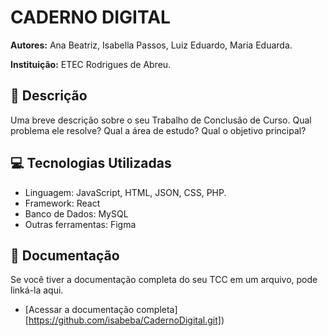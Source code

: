 # CADERNO DIGITAL

**Autores:** Ana Beatriz, Isabella Passos, Luiz Eduardo, Maria Eduarda.

**Instituição:** ETEC Rodrigues de Abreu.

## 📝 Descrição
Uma breve descrição sobre o seu Trabalho de Conclusão de Curso. Qual problema ele resolve? Qual a área de estudo? Qual o objetivo principal?

## 💻 Tecnologias Utilizadas

- Linguagem: JavaScript, HTML, JSON, CSS, PHP.
- Framework:  React
- Banco de Dados: MySQL
- Outras ferramentas: Figma

## 📄 Documentação
Se você tiver a documentação completa do seu TCC em um arquivo, pode linká-la aqui.
- [Acessar a documentação completa][https://github.com/isabeba/CadernoDigital.git])

